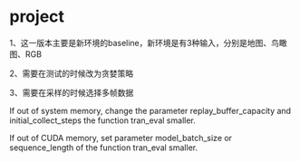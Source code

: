 # project
1、这一版本主要是新环境的baseline，新环境是有3种输入，分别是地图、鸟瞰图、RGB

2、需要在测试的时候改为贪婪策略

3、需要在采样的时候选择多帧数据

If out of system memory, change the parameter replay_buffer_capacity and initial_collect_steps the function tran_eval smaller.

If out of CUDA memory, set parameter model_batch_size or sequence_length of the function tran_eval smaller.

